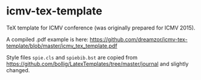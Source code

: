 # icmv-tex-template
TeX template for ICMV conference (was originally prepared for ICMV 2015).

A compiled .pdf example is here: https://github.com/dreamzor/icmv-tex-template/blob/master/icmv_tex_template.pdf

Style files `spie.cls` and `spiebib.bst` are copied from https://github.com/bollig/LatexTemplates/tree/master/journal and slightly changed. 
